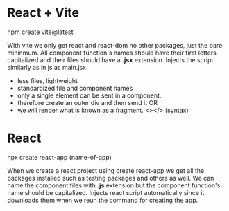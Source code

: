 # React + Vite
npm create vite@latest

With vite we only get react and react-dom no other packages, just the bare mininmum. All component function's names should have their first letters capitalized and their files should have a **.jsx** extension. Injects the script similarly as in js as main.jsx.

- less files, lightweight
- standardized file and component names  
- only a single element can be sent in a component.
- therefore create an outer div and then send it OR
- we will render what is known as a fragment. <></> (syntax)

# React
npx create react-app (name-of-app)

When we create a react project using create react-app we get all the packages installed such as testing packages and others as well. We can name the component files with **.js** extension but the component function's name should be capitalized. Injects react script automatically since it downloads them when we reun the command for creating the app.